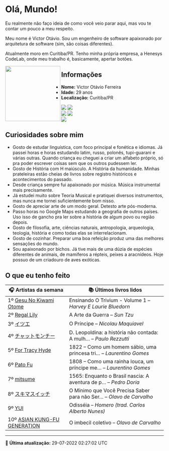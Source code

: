 # Olá, Mundo!

Eu realmente não faço ideia de como você veio parar aqui, mas vou te contar um pouco a meu respeito.

Meu nome é Victor Otávio. Sou um engenheiro de software apaixonado por arquitetura de software (sim, são coisas diferentes).

Atualmente moro em Curitiba/PR. Tenho minha própria empresa, a Henesys CodeLab, onde meu trabalho é, basicamente, apertar botões.

<img align="left" src="https://github.com/vctrtvfrrr/vctrtvfrrr/raw/master/octocat.png" alt="" width="175" />

## Informações

- **Nome:** Victor Otávio Ferreira
- **Idade:** 29 anos
- **Localização:** Curitiba/PR

[![](https://img.shields.io/badge/LinkedIn-victorotavio-blue)](https://www.linkedin.com/in/victorotavio/) [![](https://img.shields.io/badge/Twitter-@vctrtvfrrr-blue)](https://twitter.com/vctrtvfrrr)  
[![](https://img.shields.io/badge/GitHub-vctrtvfrrr-24292e)](https://github.com/vctrtvfrrr) [![](https://img.shields.io/badge/GitLab-vctrtvfrrr-ec5d16)](https://gitlab.com/vctrtvfrrr)  
[![](https://img.shields.io/badge/Email-victor@otavioferreira.com.br-red)](mailto:victor@otavioferreira.com.br)  

## Curiosidades sobre mim

-   Gosto de estudar linguística, com foco principal e fonética e idiomas. Já passei horas e horas estudando latim, russo, polonês, tupi-guarani e várias outras. Quando criança eu cheguei a criar um alfabeto próprio, só pra poder escrever coisas sem que os outros pudessem ler.
-   Gosto de História com H maiúsculo. A História da humanidade. Minhas prateleiras estão cheias de livros sobre registro históricos e acontecimentos do passado.
-   Desde criança sempre fui apaixonado por música. Música instrumental mais precisamente.
-   Já estudei muito sobre Teoria Musical e pratiquei diversos instrumentos, mas nunca me tornei suficientemente bom nisso.
-   Gosto de apreciar arte de um modo geral. Detesto arte pós-moderna.
-   Passo horas no Google Maps estudando a geografia de outros países. Uso isso de gancho pra ler sobre a história de algum povo ou região depois.
-   Gosto de filosofia, arte, ciências naturais, antropologia, arqueologia, teologia, história e como todas elas se interrelacionam.
-   Gosto de cozinhar. Preparar uma boa refeição produz uma das melhores sensações do mundo.
-   Sou apaixonado por bichos. Já tive mais de uma dúzia de espécies diferentes de animais, de mamiferos a répteis, peixes a aracnídeos. Hoje possuo de um criadouro de aves exóticas.


## O que eu tenho feito

|                                                   🎧 Artistas da semana                                                   |                      📚 Últimos livros lidos                      |
|---------------------------------------------------------------------------------------------------------------------------|-------------------------------------------------------------------|
| 1º [Gesu No Kiwami Otome](https://www.last.fm/music/Gesu+No+Kiwami+Otome)                                                 | Ensinando O Trivium - Volume 1	–	_Harvey E Laurie Bluedorn_         |
| 2º [Regal Lily](https://www.last.fm/music/Regal+Lily)                                                                     | A Arte da Guerra	–	_Sun Tzu_                                        |
| 3º [イツエ](https://www.last.fm/music/%E3%82%A4%E3%83%84%E3%82%A8)                                                        | O Príncipe	–	_Nicolau Maquiavel_                                    |
| 4º [チャットモンチー](https://www.last.fm/music/%E3%83%81%E3%83%A3%E3%83%83%E3%83%88%E3%83%A2%E3%83%B3%E3%83%81%E3%83%BC) | D. Leopoldina: a história não contada: A mulh…	–	_Paulo Rezzutti_   |
| 5º [For Tracy Hyde](https://www.last.fm/music/For+Tracy+Hyde)                                                             | 1822 – Como um homem sábio, uma princesa tri…	–	_Laurentino Gomes_  |
| 6º [Pato Fu](https://www.last.fm/music/Pato+Fu)                                                                           | 1808 – Como uma rainha louca, um príncipe me…	–	_Laurentino Gomes_  |
| 7º [mitsume](https://www.last.fm/music/mitsume)                                                                           | 1565: Enquanto o Brasil nascia: A aventura de p…	–	_Pedro Doria_    |
| 8º [スキマスイッチ](https://www.last.fm/music/%E3%82%B9%E3%82%AD%E3%83%9E%E3%82%B9%E3%82%A4%E3%83%83%E3%83%81)            | O Mínimo que Você Precisa Saber para não Ser…	–	_Olavo de Carvalho_ |
| 9º [YUI](https://www.last.fm/music/YUI)                                                                                   | Odisséia	–	_Homero (trad. Carlos Alberto Nunes)_                    |
| 10º [ASIAN KUNG-FU GENERATION](https://www.last.fm/music/ASIAN+KUNG-FU+GENERATION)                                        | O imbecil coletivo	–	_Olavo de Carvalho_                            |


---

🚀 **Última atualização:** 29-07-2022 02:27:02 UTC